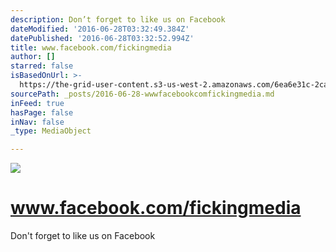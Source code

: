 ```yaml
---
description: Don’t forget to like us on Facebook
dateModified: '2016-06-28T03:32:49.384Z'
datePublished: '2016-06-28T03:32:52.994Z'
title: www.facebook.com/fickingmedia
author: []
starred: false
isBasedOnUrl: >-
  https://the-grid-user-content.s3-us-west-2.amazonaws.com/6ea6e31c-2ca1-4158-aced-ee6e374e88cc.png
sourcePath: _posts/2016-06-28-wwwfacebookcomfickingmedia.md
inFeed: true
hasPage: false
inNav: false
_type: MediaObject

---
```

![](https://the-grid-user-content.s3-us-west-2.amazonaws.com/6ea6e31c-2ca1-4158-aced-ee6e374e88cc.png)

# www.facebook.com/fickingmedia

Don't forget to like us on Facebook